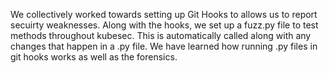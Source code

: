 We collectively worked towards setting up Git Hooks to allows us to report secuirty weaknesses. Along with the hooks, we set up a fuzz.py file to test methods throughout kubesec.
This is automatically called along with any changes that happen in a .py file.
We have learned how running .py files in git hooks works as well as the forensics.
